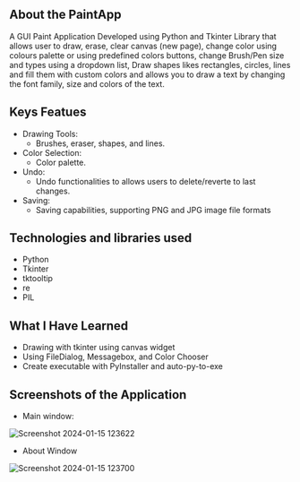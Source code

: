 ## About the PaintApp

A GUI Paint Application Developed using Python and Tkinter Library that allows user to draw, erase, clear canvas (new page), change color using colours palette or using predefined colors buttons, change Brush/Pen size and types using a dropdown list, Draw shapes likes rectangles, circles, lines and fill them with custom colors and allows you to draw a text by changing the font family, size and colors of the text.

## Keys Featues

- Drawing Tools:
  - Brushes, eraser, 	shapes, and lines.
- Color Selection:
  - Color 	palette.
- Undo:
  - Undo functionalities to allows users to delete/reverte to last changes.
- Saving:
	- Saving capabilities, supporting   PNG and JPG image file formats
 
## Technologies and libraries used 
- Python
- Tkinter
- tktooltip
- re
- PIL

## What I Have Learned

- Drawing with tkinter using canvas widget
- Using FileDialog, Messagebox, and Color Chooser
- Create executable with PyInstaller and auto-py-to-exe

## Screenshots of the Application
- Main window: 

![Screenshot 2024-01-15 123622](https://github.com/khalid-softs/paintapp/assets/7937704/0b6e90c6-05a5-49de-92df-57560c3e3731)

- About Window

![Screenshot 2024-01-15 123700](https://github.com/khalid-softs/paintapp/assets/7937704/d9733ea5-94f2-4fff-becf-e308bac9286a)
